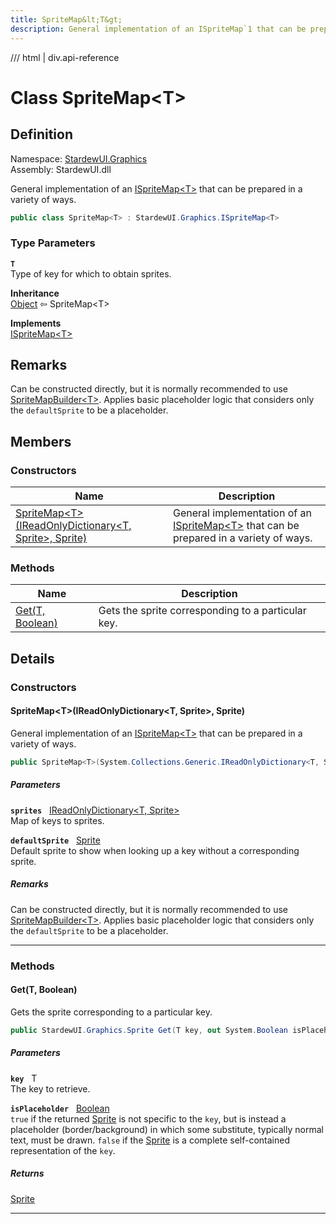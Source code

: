 ```yaml
---
title: SpriteMap&lt;T&gt;
description: General implementation of an ISpriteMap`1 that can be prepared in a variety of ways.
---
```


<link rel="stylesheet" href="/StardewUI/stylesheets/reference.css" />

/// html | div.api-reference

# Class SpriteMap&lt;T&gt;

## Definition

<div class="api-definition" markdown>

Namespace: [StardewUI.Graphics](index.md)  
Assembly: StardewUI.dll  

</div>

General implementation of an [ISpriteMap&lt;T&gt;](ispritemap-1.md) that can be prepared in a variety of ways.

```cs
public class SpriteMap<T> : StardewUI.Graphics.ISpriteMap<T>
```

### Type Parameters

**`T`**  
Type of key for which to obtain sprites.


**Inheritance**  
[Object](https://learn.microsoft.com/en-us/dotnet/api/system.object) ⇦ SpriteMap&lt;T&gt;

**Implements**  
[ISpriteMap&lt;T&gt;](ispritemap-1.md)

## Remarks

Can be constructed directly, but it is normally recommended to use [SpriteMapBuilder&lt;T&gt;](spritemapbuilder-1.md). Applies basic placeholder logic that considers only the `defaultSprite` to be a placeholder.

## Members

### Constructors

 | Name | Description |
| --- | --- |
| [SpriteMap&lt;T&gt;(IReadOnlyDictionary&lt;T, Sprite&gt;, Sprite)](#spritemaptireadonlydictionaryt-sprite-sprite) | General implementation of an [ISpriteMap&lt;T&gt;](ispritemap-1.md) that can be prepared in a variety of ways. | 

### Methods

 | Name | Description |
| --- | --- |
| [Get(T, Boolean)](#gett-boolean) | Gets the sprite corresponding to a particular key. | 

## Details

### Constructors

#### SpriteMap&lt;T&gt;(IReadOnlyDictionary&lt;T, Sprite&gt;, Sprite)

General implementation of an [ISpriteMap&lt;T&gt;](ispritemap-1.md) that can be prepared in a variety of ways.

```cs
public SpriteMap<T>(System.Collections.Generic.IReadOnlyDictionary<T, StardewUI.Graphics.Sprite> sprites, StardewUI.Graphics.Sprite defaultSprite);
```

##### Parameters

**`sprites`** &nbsp; [IReadOnlyDictionary&lt;T, Sprite&gt;](https://learn.microsoft.com/en-us/dotnet/api/system.collections.generic.ireadonlydictionary-2)  
Map of keys to sprites.

**`defaultSprite`** &nbsp; [Sprite](sprite.md)  
Default sprite to show when looking up a key without a corresponding sprite.

##### Remarks

Can be constructed directly, but it is normally recommended to use [SpriteMapBuilder&lt;T&gt;](spritemapbuilder-1.md). Applies basic placeholder logic that considers only the `defaultSprite` to be a placeholder.

-----

### Methods

#### Get(T, Boolean)

Gets the sprite corresponding to a particular key.

```cs
public StardewUI.Graphics.Sprite Get(T key, out System.Boolean isPlaceholder);
```

##### Parameters

**`key`** &nbsp; T  
The key to retrieve.

**`isPlaceholder`** &nbsp; [Boolean](https://learn.microsoft.com/en-us/dotnet/api/system.boolean)  
`true` if the returned [Sprite](sprite.md) is not specific to the `key`, but is instead a placeholder (border/background) in which some substitute, typically normal text, must be drawn. `false` if the [Sprite](sprite.md) is a complete self-contained representation of the `key`.

##### Returns

[Sprite](sprite.md)

-----

